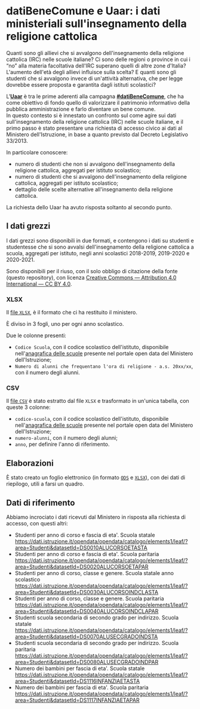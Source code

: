 # datiBeneComune e Uaar: i dati ministeriali sull'insegnamento della religione cattolica

Quanti sono gli allievi che si avvalgono dell'insegnamento della religione cattolica (IRC) nelle scuole italiane? Ci sono delle regioni o province in cui i “no” alla materia facoltativa dell'IRC superano quelli di altre zone d'Italia? L'aumento dell'età degli allievi influisce sulla scelta? E quanti sono gli studenti che si avvalgono invece di un'attività alternativa, che per legge dovrebbe essere proposta e garantita dagli istituti scolastici?

L'[**Uaar**](https://www.uaar.it/) è tra le prime aderenti alla campagna [**#datiBeneComune**](https://www.datibenecomune.it/), che ha come obiettivo di fondo quello di valorizzare il patrimonio informativo della pubblica amministrazione e farlo diventare un bene comune.<br>In questo contesto si è innestato un confronto sul come agire sui dati sull'insegnamento della religione cattolica (IRC) nelle scuole italiane,  e il primo passo è stato presentare una richiesta di accesso civico ai dati al Ministero dell'Istruzione, in base a quanto previsto dal Decreto Legislativo 33/2013.

In particolare conoscere:

- numero di studenti che non si avvalgono dell'insegnamento della religione cattolica, aggregati per istituto scolastico;
- numero di studenti che si avvalgono dell'insegnamento della religione cattolica, aggregati per istituto scolastico;
- dettaglio delle scelte alternative all'insegnamento della religione cattolica.

La richiesta dello Uaar ha avuto risposta soltanto al secondo punto.

## I dati grezzi

I dati grezzi sono disponibili in due formati, e contengono i dati su studenti e studentesse che si sono avvalsi dell'insegnamento della religione cattolica a scuola, aggregati per istituto, negli anni scolastici 2018-2019, 2019-2020 e 2020-2021.

Sono disponibili per il riuso, con il solo obbligo di citazione della fonte (questo repository), con licenza [Creative Commons — Attribution 4.0 International — CC BY 4.0](https://creativecommons.org/licenses/by/4.0/deed.it).

### XLSX

Il [file `XLSX`](dati/miur/Alunni%20che%20frequentano%20Rel%20Catt_2018-19_2019-20_2020-21.xlsx?raw=true), è il formato che ci ha restituito il ministero.

È diviso in 3 fogli, uno per ogni anno scolastico.

Due le colonne presenti:

- `Codice Scuola`, con il codice scolastico dell'istituto, disponibile nell'[anagrafica delle scuole](https://dati.istruzione.it/opendata/opendata/catalogo/elements1/?area=Scuole) presente nel portale open data del Ministero dell'Istruzione;
- `Numero di alunni che frequentano l'ora di religione - a.s. 20xx/xx`, con il numero degli alunni.

### CSV

Il [file `CSV`](elaborazioni/rawdata/religione-cattolica-scuola.csv?raw=true) è stato estratto dal file `XLSX` e trasformato in un'unica tabella, con queste 3 colonne:

- `codice-scuola`, con il codice scolastico dell'istituto, disponibile nell'[anagrafica delle scuole](https://dati.istruzione.it/opendata/opendata/catalogo/elements1/?area=Scuole) presente nel portale open data del Ministero dell'Istruzione;
- `numero-alunni`, con il numero degli alunni;
- `anno`, per definire l'anno di riferimento.

## Elaborazioni

È stato creato un foglio elettronico (in formato [`ODS`](elaborazioni/ods/religione-cattolica-scuola.ods?raw=true) e [`XLSX`](elaborazioni/ods/religione-cattolica-scuola.xlsx?raw=true)), con dei dati di riepilogo, utili a farsi un quadro.

## Dati di riferimento

Abbiamo incrociato i dati ricevuti dal Ministero in risposta alla richiesta di accesso, con questi altri:

- Studenti per anno di corso e fascia di eta'. Scuola statale https://dati.istruzione.it/opendata/opendata/catalogo/elements1/leaf/?area=Studenti&datasetId=DS0010ALUCORSOETASTA
- Studenti per anno di corso e fascia di eta'. Scuola paritaria https://dati.istruzione.it/opendata/opendata/catalogo/elements1/leaf/?area=Studenti&datasetId=DS0020ALUCORSOETAPAR
- Studenti per anno di corso, classe e genere. Scuola statale anno scolastico https://dati.istruzione.it/opendata/opendata/catalogo/elements1/leaf/?area=Studenti&datasetId=DS0030ALUCORSOINDCLASTA
- Studenti per anno di corso, classe e genere. Scuola paritaria https://dati.istruzione.it/opendata/opendata/catalogo/elements1/leaf/?area=Studenti&datasetId=DS0040ALUCORSOINDCLAPAR
- Studenti scuola secondaria di secondo grado per indirizzo. Scuola statale https://dati.istruzione.it/opendata/opendata/catalogo/elements1/leaf/?area=Studenti&datasetId=DS0070ALUSECGRADOINDSTA
- Studenti scuola secondaria di secondo grado per indirizzo. Scuola paritaria https://dati.istruzione.it/opendata/opendata/catalogo/elements1/leaf/?area=Studenti&datasetId=DS0080ALUSECGRADOINDPAR
- Numero dei bambini per fascia di eta'. Scuola statale https://dati.istruzione.it/opendata/opendata/catalogo/elements1/leaf/?area=Studenti&datasetId=DS1116INFANZIAETASTA
- Numero dei bambini per fascia di eta'. Scuola paritaria https://dati.istruzione.it/opendata/opendata/catalogo/elements1/leaf/?area=Studenti&datasetId=DS1117INFANZIAETAPAR
